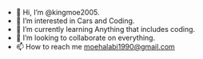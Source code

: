 - 👋 Hi, I’m @kingmoe2005.
- 👀 I’m interested in Cars and Coding.
- 🌱 I’m currently learning Anything that includes coding.
- 💞️ I’m looking to collaborate on everything.
- 📫 How to reach me moehalabi1990@gmail.com

<!---
kingmoe2005/kingmoe2005 is a ✨ special ✨ repository because its `README.md` (this file) appears on your GitHub profile.
You can click the Preview link to take a look at your changes.
--->
